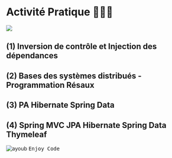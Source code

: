 # Activité Pratique 👨🏻‍💻
![](https://miro.medium.com/max/647/1*PBTTH5RGrfT1RBXxr989XQ.png)

## (1) Inversion de contrôle et Injection des dépendances
## (2) Bases des systèmes distribués - Programmation Résaux
## (3) PA Hibernate Spring Data
## (4) Spring MVC JPA Hibernate Spring Data Thymeleaf



![ayoub](https://user-images.githubusercontent.com/92756846/220727344-dbb21e84-4584-4055-bde5-a3c90a64a618.jpg)
<kbd>Enjoy Code</kbd>
